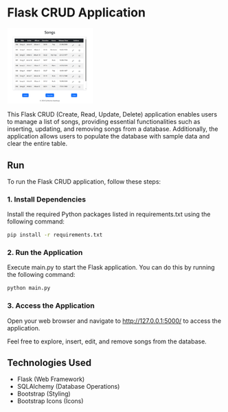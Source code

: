 # Flask CRUD Application
<div style="justify-content: center">
    <img style="width: 200px" src="/screenshots/screenshot1.png" alt="Screenshot 1">
</div>

This Flask CRUD (Create, Read, Update, Delete) application enables users to manage a list of songs, providing essential
functionalities such as inserting, updating, and removing songs from a database. Additionally, the application allows
users to populate the database with sample data and clear the entire table.

## Run
To run the Flask CRUD application, follow these steps:

### 1. Install Dependencies  
Install the required Python packages listed in requirements.txt using the following command:
```bash
pip install -r requirements.txt
```

### 2. Run the Application  
Execute main.py to start the Flask application. You can do this by running the following command:

```bash
python main.py
```

### 3. Access the Application
Open your web browser and navigate to http://127.0.0.1:5000/ to access the application.

Feel free to explore, insert, edit, and remove songs from the database.

## Technologies Used
- Flask (Web Framework)
- SQLAlchemy (Database Operations)
- Bootstrap (Styling)
- Bootstrap Icons (Icons)